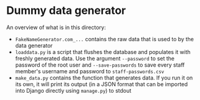 # Dummy data generator

An overview of what is in this directory:
 * `FakeNameGenerator.com_...` contains the raw data that is used to by the data generator
 * `loaddata.py` is a script that flushes the database and populates it with freshly generated data. Use the argument `--password` to set the password of the root user and `--save-passwords` to save every staff member's username and password to `staff-passwords.csv`
 * `make_data.py` contains the function that generates data. If you run it on its own, it will print its output (in a JSON format that can be imported into Django directly using `manage.py`) to stdout
